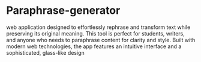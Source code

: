 # Paraphrase-generator
web application designed to effortlessly rephrase and transform text while preserving its original meaning. This tool is perfect for students, writers, and anyone who needs to paraphrase content for clarity and style. Built with modern web technologies, the app features an intuitive interface and a sophisticated, glass-like design
